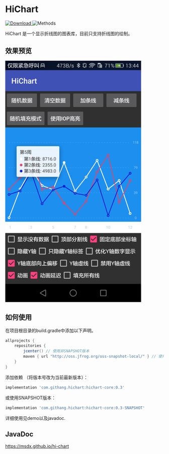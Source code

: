 HiChart 
===
[ ![Download](https://api.bintray.com/packages/msdx/maven/HiChart/images/download.svg) ](https://bintray.com/msdx/maven/HiChart/_latestVersion)
![Methods](https://img.shields.io/badge/Methods%20and%20size-416%20|%2042%20KB-e91e63.svg)

HiChart 是一个显示折线图的图表库，目前只支持折线图的绘制。

## 效果预览
![Demo截图](./images/1.png)

## 如何使用
在项目根目录的build.gradle中添加以下声明。
```groovy
allprojects {
    repositories {
        jcenter() // 使用非SNAPSHOT版本
        maven { url "http://oss.jfrog.org/oss-snapshot-local/" } // 使用SNAPSHOT版本
    }
}
```

添加依赖 （将版本号改为当前最新版本）：
```groovy
implementation 'com.githang.hichart:hichart-core:0.3'
```

或使用SNAPSHOT版本：
```groovy
implementation 'com.githang.hichart:hichart-core:0.3-SNAPSHOT'
```

详细使用见demo以及javadoc.

## JavaDoc

https://msdx.github.io/hi-chart
